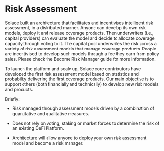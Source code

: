 # Risk Assessment

Solace built an architecture that facilitates and incentivises intelligent risk assessment, in a distributed manner. Anyone can develop its own risk models, deploy it and release coverage products. Then underwriters (i.e., capital providers) can evaluate the model and decide to allocate coverage capacity through voting to it. The capital pool underwrites the risk across a variety of risk assessment models that manage coverage products. People are incentivised to develop such models through a fee they earn from policy sales. Please check the Become Risk Manager guide for more information.

To launch the platform and scale up, Solace core contributors have developed the first risk assessment model based on statistics and probability delivering the first coverage products. Our main objective is to support others (both financially and technically) to develop new risk models and products.

Briefly:

- Risk managed through assessment models driven by a combination of quantitative and qualitative measures.

- Does not rely on voting, staking or market forces to determine the risk of an existing DeFi Platform.

- Architecture will allow anyone to deploy your own risk assessment model and become a risk manager.